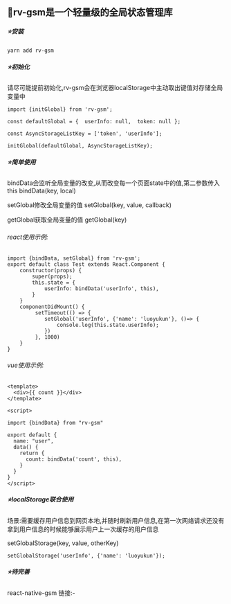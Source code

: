 ## 🚀rv-gsm是一个轻量级的全局状态管理库

##### **⭐️安装**

`yarn add rv-gsm`

##### **⭐️初始化**

请尽可能提前初始化,rv-gsm会在浏览器localStorage中主动取出键值对存储全局变量中

```
import {initGlobal} from 'rv-gsm';

const defaultGlobal = {  userInfo: null,  token: null };

const AsyncStorageListKey = ['token', 'userInfo'];

initGlobal(defaultGlobal, AsyncStorageListKey);
```

##### **⭐️简单使用**

bindData会监听全局变量的改变,从而改变每一个页面state中的值,第二参数传入this   bindData(key, local)

setGlobal修改全局变量的值 setGlobal(key, value, callback)

getGlobal获取全局变量的值  getGlobal(key)

###### react使用示例:

```
import {bindData, setGlobal} from 'rv-gsm';
export default class Test extends React.Component {  
    constructor(props) {  
        super(props);
        this.state = {  
            userInfo: bindData('userInfo', this), 
        }
    }
    componentDidMount() {
         setTimeout(() => {
            setGlobal('userInfo', {'name': 'luoyukun'}, ()=> {
                console.log(this.state.userInfo);
            })
         }, 1000)
    }
}
```

###### vue使用示例:

```
<template>
  <div>{{ count }}</div>
</template>

<script>

import {bindData} from "rv-gsm"

export default {
  name: "user",
  data() {
    return {
      count: bindData('count', this),
    }
  }
}
</script>
```



##### **⭐️localStorage联合使用**

场景:需要缓存用户信息到网页本地,并随时刷新用户信息,在第一次网络请求还没有拿到用户信息的时候能够展示用户上一次缓存的用户信息

setGlobalStorage(key, value, otherKey)

```
setGlobalStorage('userInfo', {'name': 'luoyukun'});
```

##### **⭐️待完善**

react-native-gsm 链接:-


